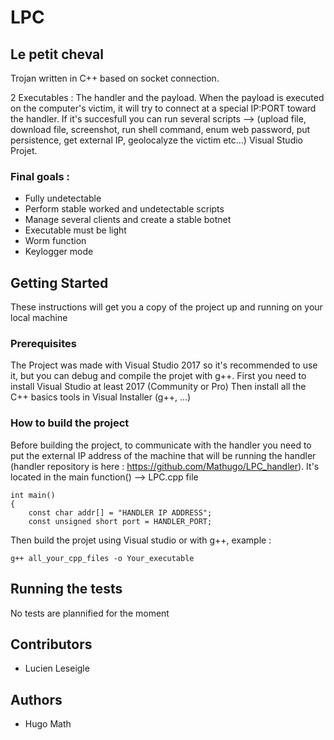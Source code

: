 # LPC
## Le petit cheval
Trojan written in C++ based on socket connection.

2 Executables : The handler and the payload. 
When the payload is executed on the computer's victim, it will try to connect at a special IP:PORT toward the handler.
If it's succesfull you can run several scripts --> (upload file, download file, screenshot, run shell command, enum web password, 
put persistence, get external IP, geolocalyze the victim etc...) Visual Studio Projet.

### Final goals :
- Fully undetectable
- Perform stable worked and undetectable scripts
- Manage several clients and create a stable botnet
- Executable must be light
- Worm function
- Keylogger mode

## Getting Started
These instructions will get you a copy of the project up and running on your local machine 

### Prerequisites
The Project was made with Visual Studio 2017 so it's recommended to use it, but you can debug and compile the projet with g++. 
First you need to install Visual Studio at least 2017 (Community or Pro)
Then install all the C++ basics tools in Visual Installer (g++, ...)

### How to build the project 
Before building the project, to communicate with the handler you need to put the external IP address of the machine that will be running the handler (handler repository is here : https://github.com/Mathugo/LPC_handler).
It's located in the main function() --> LPC.cpp file
```
int main()
{
	const char addr[] = "HANDLER IP ADDRESS"; 
	const unsigned short port = HANDLER_PORT;
```
Then build the projet using Visual studio or with g++, example : 
``` 
g++ all_your_cpp_files -o Your_executable
```

## Running the tests
No tests are plannified for the moment

## Contributors
- Lucien Leseigle

## Authors
- Hugo Math

